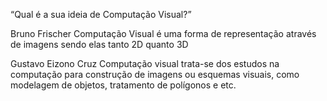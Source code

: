 “Qual é a sua ideia de Computação Visual?”

Bruno Frischer
Computação Visual é uma forma de representação através de imagens sendo elas tanto 2D quanto 3D

Gustavo Eizono Cruz
Computação visual trata-se dos estudos na computação para construção de imagens ou esquemas visuais, como modelagem de objetos, tratamento de polígonos e etc.
